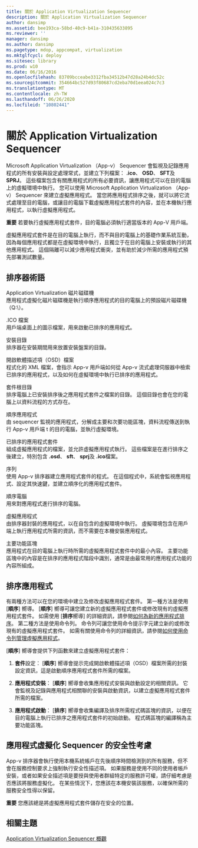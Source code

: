 ```yaml
---
title: 關於 Application Virtualization Sequencer
description: 關於 Application Virtualization Sequencer
author: dansimp
ms.assetid: bee193ca-58bd-40c9-b41a-310435633895
ms.reviewer: ''
manager: dansimp
ms.author: dansimp
ms.pagetype: mdop, appcompat, virtualization
ms.mktglfcycl: deploy
ms.sitesec: library
ms.prod: w10
ms.date: 06/16/2016
ms.openlocfilehash: 83709bcceabe3312fba34512b47d28a24b4dc52c
ms.sourcegitcommit: 354664bc527d93f80687cd2eba70d1eea024c7c3
ms.translationtype: MT
ms.contentlocale: zh-TW
ms.lasthandoff: 06/26/2020
ms.locfileid: "10802441"
---
```

# 關於 Application Virtualization Sequencer


Microsoft Application Virtualization （App-v） Sequencer 會監視及記錄應用程式的所有安裝與設定處理常式，並建立下列檔案： **.ico**、 **OSD**、 **SFT**及**SPRJ**。 這些檔案包含有關應用程式的所有必要資訊，讓應用程式可以在目的電腦上的虛擬環境中執行。 您可以使用 Microsoft Application Virtualization （App-v） Sequencer 來建立虛擬應用程式。 當您將應用程式排序之後，就可以將它流式處理至目的電腦，或讓目的電腦下載虛擬應用程式套件的內容，並在本機執行應用程式，以執行虛擬應用程式。

**重要** 若要執行虛擬應用程式套件，目的電腦必須執行適當版本的 App-V 用戶端。

 

虛擬應用程式套件是在目的電腦上執行，而不與目的電腦上的基礎作業系統互動，因為每個應用程式都是在虛擬環境中執行，且獨立于在目的電腦上安裝或執行的其他應用程式。 這個隔離可以減少應用程式衝突，並有助於減少所需的應用程式預先部署測試數量。

## 排序器術語


<a href="" id="application-virtualization-drive"></a>Application Virtualization 磁片磁碟機  
應用程式虛擬化磁片磁碟機是執行順序應用程式的目的電腦上的預設磁片磁碟機（Q:\）。

<a href="" id="ico-file"></a>.ICO 檔案  
用戶端桌面上的圖示檔案，用來啟動已排序的應用程式。

<a href="" id="installation-directory"></a>安裝目錄  
排序器在安裝期間用來放置安裝盤案的目錄。

<a href="" id="open-software-descriptor--osd--file"></a>開啟軟體描述項（OSD）檔案  
程式化的 XML 檔案，會指示 App-v 用戶端如何從 App-v 流式處理伺服器中檢索已排序的應用程式，以及如何在虛擬環境中執行已排序的應用程式。

<a href="" id="package-root-directory"></a>套件根目錄  
排序電腦上已安裝排序後之應用程式套件之檔案的目錄。 這個目錄也會在您的電腦上以資料流程的方式存在。

<a href="" id="sequenced-application"></a>順序應用程式  
由 sequencer 監視的應用程式，分解成主要和次要功能區塊，資料流程傳送到執行 App-v 用戶端 t 的目的電腦，並執行虛擬環境。

<a href="" id="sequenced-application-package"></a>已排序的應用程式套件  
組成虛擬應用程式的檔案，並允許虛擬應用程式執行。 這些檔案是在進行排序之後建立，特別包含 **.osd**、 **sft**、 **sprj**及 **.ico**檔案。

<a href="" id="sequencing"></a>序列  
使用 App-v 排序器建立應用程式套件的程式。 在這個程式中，系統會監視應用程式、設定其快速鍵，並建立順序化的應用程式套件。

<a href="" id="sequencing-computer"></a>順序電腦  
用來對應用程式進行排序的電腦。

<a href="" id="virtual-application"></a>虛擬應用程式  
由排序器封裝的應用程式，以在自包含的虛擬環境中執行。 虛擬環境包含在用戶端上執行應用程式所需的資訊，而不需要在本機安裝應用程式。

<a href="" id="primary-feature-block"></a>主要功能區塊  
應用程式在目的電腦上執行時所需的虛擬應用程式套件中的最小內容。 主要功能區塊中的內容是在排序的應用程式階段中識別，通常是由最常用的應用程式功能的內容所組成。

## <a href="" id="sequencing-applications-"></a>排序應用程式


有兩種方法可以在您的環境中建立及修改虛擬應用程式套件。 第一種方法是使用 [**順序**] 嚮導。 [**順序**] 嚮導可讓您建立新的虛擬應用程式套件或修改現有的虛擬應用程式套件。 如需使用 [**排序**嚮導] 的詳細資訊，請參閱[如何為新的應用程式排序](how-to-sequence-a-new-application.md)。 第二種方法是使用命令列。 命令列可讓您使用命令提示字元建立新的或修改現有的虛擬應用程式套件。 如需有關使用命令列的詳細資訊，請參閱[如何使用命令列管理虛擬應用程式](how-to-manage-virtual-applications-using-the-command-line.md)。

[**順序**] 嚮導會提供下列函數來建立虛擬應用程式套件：

1.  **套件**設定： [**順序**] 嚮導會提示完成開啟軟體描述項（OSD）檔案所需的封裝設定資訊，這是啟動順序應用程式套件所需的檔案。

2.  **應用程式安裝**： [**順序**] 嚮導會收集應用程式安裝與啟動設定的相關資訊。 它會監視及記錄與應用程式相關聯的安裝與啟動資訊，以建立虛擬應用程式套件所需的檔案。

3.  **應用程式啟動**： [**排序**] 嚮導會收集編譯及排序所需程式碼區塊的資訊，以便在目的電腦上執行已排序之應用程式套件的初始啟動。 程式碼區塊的編譯稱為主要功能區塊。

## 應用程式虛擬化 Sequencer 的安全性考慮


App-v 排序器會執行使用本機系統帳戶在先後順序時間檢測到的所有服務，但不會在服務控制要求上強制執行安全性描述項。 如果服務是使用不同的使用者帳戶安裝，或者如果安全描述項是要授與使用者群組特定的服務許可權，請仔細考慮是否應該將服務虛擬化。 在某些情況下，您應該在本機安裝該服務，以確保所需的服務安全性得以保留。

**重要** 您應該總是將虛擬應用程式套件儲存在安全的位置。

 

## 相關主題


[Application Virtualization Sequencer 概觀](application-virtualization-sequencer-overview.md)

 

 





